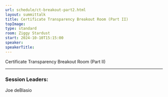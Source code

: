 ```yaml
---
url: schedule/ct-breakout-part2.html
layout: summittalk
title: Certificate Transparency Breakout Room (Part II)
topImage:
type: standard
room: Ziggy Stardust
start: 2024-10-10T15:15:00
speaker: 
speakerTitle: 
---
```


<div class="font-google font-medium">


Certificate Transparency Breakout Room (Part II)

---

### Session Leaders:

Joe deBlasio